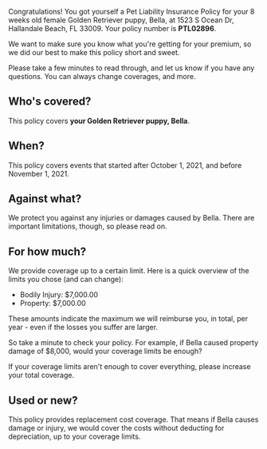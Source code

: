 Congratulations! You got yourself a Pet Liability Insurance Policy for your 8 weeks old female Golden Retriever puppy, Bella, at 1523 S Ocean Dr, Hallandale Beach, FL 33009. Your policy number is **PTL02896**.

We want to make sure you know what you're getting for your premium, so we did our best to make this policy short and sweet.

Please take a few minutes to read through, and let us know if you have any questions. You can always change coverages, and more.

## Who's covered?
This policy covers **your Golden Retriever puppy, Bella**.

## When?
This policy covers events that started after October 1, 2021, and before November 1, 2021.

## Against what?
We protect you against any injuries or damages caused by Bella. There are important limitations, though, so please read on.

## For how much?
We provide coverage up to a certain limit. Here is a quick overview of the limits you chose (and can change):

- Bodily Injury: $7,000.00
- Property: $7,000.00

These amounts indicate the maximum we will reimburse you, in total, per year - even if the losses you suffer are larger.

So take a minute to check your policy. For example, if Bella caused property damage of $8,000, would your coverage limits be enough?

If your coverage limits aren't enough to cover everything, please increase your total coverage.

## Used or new?
This policy provides replacement cost coverage. That means if Bella causes damage or injury, we would cover the costs without deducting for depreciation, up to your coverage limits.